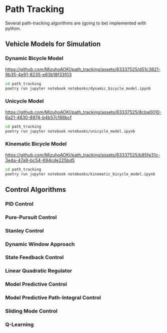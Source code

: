 # Path Tracking
Several path-tracking algorithms are (going to be) implemented with python.


## Vehicle Models for Simulation
### Dynamic Bicycle Model
https://github.com/MizuhoAOKI/path_tracking/assets/63337525/d51c3821-9b35-4e91-8235-e63b18f33f03

```sh
cd path_tracking
poetry run jupyter notebook notebooks/dynamic_bicycle_model.ipynb
```

### Unicycle Model
https://github.com/MizuhoAOKI/path_tracking/assets/63337525/8cba0010-6a21-4830-8974-b4b57c166bcf

```sh
cd path_tracking
poetry run jupyter notebook notebooks/unicycle_model.ipynb
```

### Kinematic Bicycle Model
https://github.com/MizuhoAOKI/path_tracking/assets/63337525/b85fe31c-3e4a-47a9-bc54-694cde225bd5

```sh
cd path_tracking
poetry run jupyter notebook notebooks/kinematic_bicycle_model.ipynb
```


## Control Algorithms
### PID Control


### Pure-Pursuit Control


### Stanley Control


### Dynamic Window Approach


### State Feedback Control


### Linear Quadratic Regulator


### Model Predictive Control


### Model Predictive Path-Integral Control


### Sliding Mode Control


### Q-Learning

